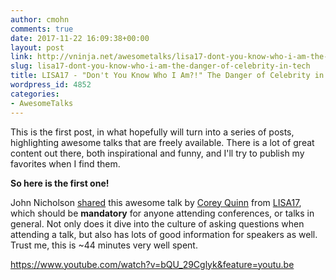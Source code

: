 ```yaml
---
author: cmohn
comments: true
date: 2017-11-22 16:09:38+00:00
layout: post
link: http://vninja.net/awesometalks/lisa17-dont-you-know-who-i-am-the-danger-of-celebrity-in-tech/
slug: lisa17-dont-you-know-who-i-am-the-danger-of-celebrity-in-tech
title: LISA17 - "Don't You Know Who I Am?!" The Danger of Celebrity in Tech
wordpress_id: 4852
categories:
- AwesomeTalks
---
```


This is the first post, in what hopefully will turn into a series of posts, highlighting awesome talks that are freely available. There is a lot of great content out there, both inspirational and funny, and I'll try to publish my favorites when I find them.

**So here is the first one!**

John Nicholson [shared](https://twitter.com/lost_signal/status/933291400996700160) this awesome talk by [Corey Quinn](https://twitter.com/@QuinnyPig) from [LISA17](https://www.usenix.org/conference/lisa17), which should be **mandatory** for anyone attending conferences, or talks in general. Not only does it dive into the culture of asking questions when attending a talk, but also has lots of good information for speakers as well. Trust me, this is ~44 minutes very well spent.

https://www.youtube.com/watch?v=bQU_29Cglyk&feature=youtu.be
